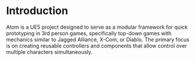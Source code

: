 # Introduction

Atom is a UE5 project designed to serve as a modular framework for quick prototyping in 3rd person games, specifically top-down games with mechanics similar to Jagged Alliance, X-Com, or Diablo. The primary focus is on creating reusable controllers and components that allow control over multiple characters simultaneously.